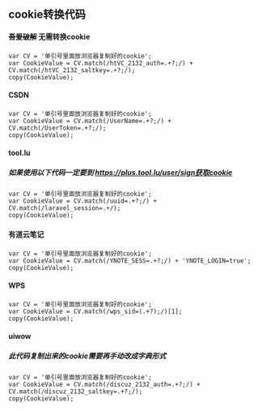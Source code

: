 ## cookie转换代码

#### ~~**吾爱破解**~~      无需转换cookie

```
var CV = '单引号里面放浏览器复制好的cookie';
var CookieValue = CV.match(/htVC_2132_auth=.+?;/) + CV.match(/htVC_2132_saltkey=.+?;/);
copy(CookieValue);
```

#### **CSDN**

```
var CV = '单引号里面放浏览器复制好的cookie';
var CookieValue = CV.match(/UserName=.+?;/) + CV.match(/UserToken=.+?;/);
copy(CookieValue);
```

#### **tool.lu**

##### 如果使用以下代码一定要到 https://plus.tool.lu/user/sign获取cookie

```
var CV = '单引号里面放浏览器复制好的cookie';
var CookieValue = CV.match(/uuid=.+?;/) + CV.match(/laravel_session=.+/);
copy(CookieValue);
```

#### **有道云笔记**

```
var CV = '单引号里面放浏览器复制好的cookie';
var CookieValue = CV.match(/YNOTE_SESS=.+?;/) + 'YNOTE_LOGIN=true';
copy(CookieValue);
```

#### **WPS**

```
var CV = '单引号里面放浏览器复制好的cookie';
var CookieValue = CV.match(/wps_sid=(.+?);/)[1];
copy(CookieValue);
```

#### **uiwow**

##### 此代码复制出来的cookie需要再手动改成字典形式

```
var CV = '单引号里面放浏览器复制好的cookie';
var CookieValue = CV.match(/discuz_2132_auth=.+?;/) + CV.match(/discuz_2132_saltkey=.+?;/);
copy(CookieValue);
```